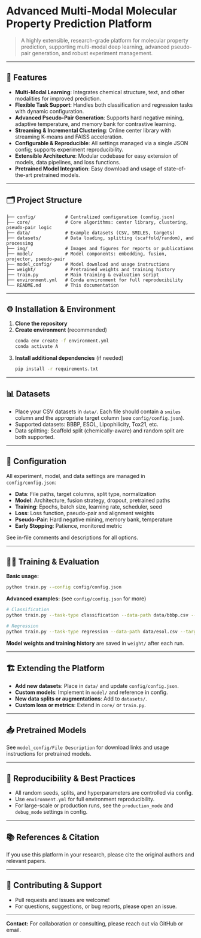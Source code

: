 
# Advanced Multi-Modal Molecular Property Prediction Platform

>A highly extensible, research-grade platform for molecular property prediction, supporting multi-modal deep learning, advanced pseudo-pair generation, and robust experiment management.

---

## 🚀 Features

- **Multi-Modal Learning**: Integrates chemical structure, text, and other modalities for improved prediction.
- **Flexible Task Support**: Handles both classification and regression tasks with dynamic configuration.
- **Advanced Pseudo-Pair Generation**: Supports hard negative mining, adaptive temperature, and memory bank for contrastive learning.
- **Streaming & Incremental Clustering**: Online center library with streaming K-means and FAISS acceleration.
- **Configurable & Reproducible**: All settings managed via a single JSON config; supports experiment reproducibility.
- **Extensible Architecture**: Modular codebase for easy extension of models, data pipelines, and loss functions.
- **Pretrained Model Integration**: Easy download and usage of state-of-the-art pretrained models.

---

## 🗂️ Project Structure

```
├── config/           # Centralized configuration (config.json)
├── core/             # Core algorithms: center library, clustering, pseudo-pair logic
├── data/             # Example datasets (CSV, SMILES, targets)
├── datasets/         # Data loading, splitting (scaffold/random), and processing
├── img/              # Images and figures for reports or publications
├── model/            # Model components: embedding, fusion, projector, pseudo-pair
├── model_config/     # Model download and usage instructions
├── weight/           # Pretrained weights and training history
├── train.py          # Main training & evaluation script
├── environment.yml   # Conda environment for full reproducibility
└── README.md         # This documentation
```

---

## ⚙️ Installation & Environment

1. **Clone the repository**
2. **Create environment** (recommended)
   ```bash
   conda env create -f environment.yml
   conda activate A
   ```
3. **Install additional dependencies** (if needed)
   ```bash
   pip install -r requirements.txt
   ```

---

## 📊 Datasets

- Place your CSV datasets in `data/`. Each file should contain a `smiles` column and the appropriate target column (see `config/config.json`).
- Supported datasets: BBBP, ESOL, Lipophilicity, Tox21, etc.
- Data splitting: Scaffold split (chemically-aware) and random split are both supported.

---

## 🧩 Configuration

All experiment, model, and data settings are managed in `config/config.json`:

- **Data**: File paths, target columns, split type, normalization
- **Model**: Architecture, fusion strategy, dropout, pretrained paths
- **Training**: Epochs, batch size, learning rate, scheduler, seed
- **Loss**: Loss function, pseudo-pair and alignment weights
- **Pseudo-Pair**: Hard negative mining, memory bank, temperature
- **Early Stopping**: Patience, monitored metric

See in-file comments and descriptions for all options.

---

## 🏃‍♂️ Training & Evaluation

**Basic usage:**
```bash
python train.py --config config/config.json
```

**Advanced examples:** (see `config/config.json` for more)
```bash
# Classification
python train.py --task-type classification --data-path data/bbbp.csv --target-column p_np --batch-size 32 --lr 5e-4 --epochs 50

# Regression
python train.py --task-type regression --data-path data/esol.csv --target-column labels --normalize-targets --loss-function mse --early-stop-metric rmse --batch-size 32 --lr 5e-4 --epochs 50
```

**Model weights and training history** are saved in `weight/` after each run.

---

## 🏗️ Extending the Platform

- **Add new datasets**: Place in `data/` and update `config/config.json`.
- **Custom models**: Implement in `model/` and reference in config.
- **New data splits or augmentations**: Add to `datasets/`.
- **Custom loss or metrics**: Extend in `core/` or `train.py`.

---

## 📥 Pretrained Models

See `model_config/File Description` for download links and usage instructions for pretrained models.

---

## 🧪 Reproducibility & Best Practices

- All random seeds, splits, and hyperparameters are controlled via config.
- Use `environment.yml` for full environment reproducibility.
- For large-scale or production runs, see the `production_mode` and `debug_mode` settings in config.

---

## 📚 References & Citation

If you use this platform in your research, please cite the original authors and relevant papers.

---

## 🤝 Contributing & Support

- Pull requests and issues are welcome!
- For questions, suggestions, or bug reports, please open an issue.

---

**Contact:** For collaboration or consulting, please reach out via GitHub or email.
